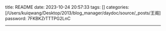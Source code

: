 title: README 
date: 2023-10-24 20:57:33 
tags: []
categories: [/Users/kuiqwang/Desktop/2013/blog_manager/daydoc/source/_posts/王阁]
password: 7FKBKZrTTTPG2LnC

---
 <!--more-->